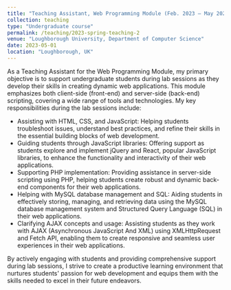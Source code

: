 ```yaml
---
title: "Teaching Assistant, Web Programming Module (Feb. 2023 – May 2023)"
collection: teaching
type: "Undergraduate course"
permalink: /teaching/2023-spring-teaching-2
venue: "Loughborough University, Department of Computer Science"
date: 2023-05-01
location: "Loughborough, UK"
---
```



As a Teaching Assistant for the Web Programming Module, my primary objective is to support undergraduate students during lab sessions as they develop their skills in creating dynamic web applications. This module emphasizes both client-side (front-end) and server-side (back-end) scripting, covering a wide range of tools and technologies. My key responsibilities during the lab sessions include:

* Assisting with HTML, CSS, and JavaScript: Helping students troubleshoot issues, understand best practices, and refine their skills in the essential building blocks of web development.
* Guiding students through JavaScript libraries: Offering support as students explore and implement jQuery and React, popular JavaScript libraries, to enhance the functionality and interactivity of their web applications.
* Supporting PHP implementation: Providing assistance in server-side scripting using PHP, helping students create robust and dynamic back-end components for their web applications.
* Helping with MySQL database management and SQL: Aiding students in effectively storing, managing, and retrieving data using the MySQL database management system and Structured Query Language (SQL) in their web applications.
* Clarifying AJAX concepts and usage: Assisting students as they work with AJAX (Asynchronous JavaScript And XML) using XMLHttpRequest and Fetch API, enabling them to create responsive and seamless user experiences in their web applications.

By actively engaging with students and providing comprehensive support during lab sessions, I strive to create a productive learning environment that nurtures students' passion for web development and equips them with the skills needed to excel in their future endeavors.


